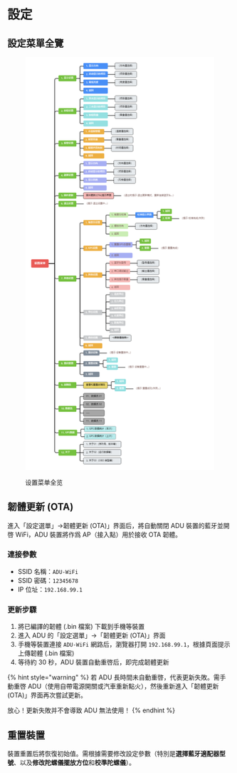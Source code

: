 # 設定

## 設定菜單全覽 <a href="#setting-overview" id="setting-overview"></a>

<figure><img src=".gitbook/assets/Setting Menu.png" alt=""><figcaption><p>设置菜单全览</p></figcaption></figure>

## 韌體更新 (OTA) <a href="#firmware-update" id="firmware-update"></a>

進入「設定選單」→韌體更新 (OTA)」界面后，將自動關閉 ADU 裝置的藍牙並開啓 WiFi，ADU 裝置將作爲 AP（接入點）用於接收 OTA 韌體。

### 連接參數 <a href="#connection-parameters" id="connection-parameters"></a>

* SSID 名稱：`ADU-WiFi`
* SSID 密碼：`12345678`
* IP 位址：`192.168.99.1`

### 更新步驟 <a href="#update-steps" id="update-steps"></a>

1. 將已編譯的韌體 (.bin 檔案) 下載到手機等裝置
2. 進入 ADU 的「設定選單」→「韌體更新 (OTA)」界面
3. 手機等裝置連接 `ADU-WiFi` 網路后，瀏覽器打開 `192.168.99.1`，根據頁面提示上傳韌體 (.bin 檔案)
4. 等待約 30 秒，ADU 裝置自動重啓后，即完成韌體更新

{% hint style="warning" %}
若 ADU 長時間未自動重啓，代表更新失敗。需手動重啓 ADU（使用自帶電源開關或汽車重新點火），然後重新進入「韌體更新 (OTA)」界面再次嘗試更新。

放心！更新失敗并不會導致 ADU 無法使用！
{% endhint %}

## 重置裝置 <a href="#reset-device" id="reset-device"></a>

裝置重置后將恢復初始值。需根據需要修改設定參數（特別是**選擇藍牙適配器型號**、以及**修改陀螺儀擺放方位**和**校準陀螺儀**）。
